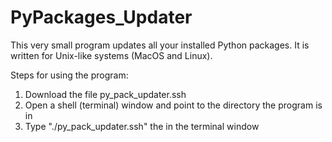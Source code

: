 # PyPackages_Updater
This very small program updates all your installed Python packages. It is written for Unix-like systems (MacOS and Linux).

Steps for using the program:
1. Download the file py_pack_updater.ssh
2. Open a shell (terminal) window and point to the directory the program is in
3. Type "./py_pack_updater.ssh" the in the terminal window
